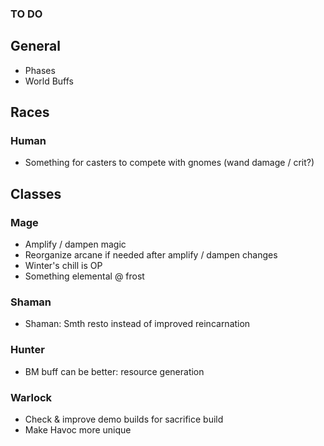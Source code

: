### TO DO

## General
- Phases
- World Buffs

## Races
### Human
- Something for casters to compete with gnomes (wand damage / crit?)

## Classes
### Mage
- Amplify / dampen magic
- Reorganize arcane if needed after amplify / dampen changes
- Winter's chill is OP
- Something elemental @ frost

### Shaman
- Shaman: Smth resto instead of improved reincarnation

### Hunter
- BM buff can be better: resource generation

### Warlock
- Check & improve demo builds for sacrifice build
- Make Havoc more unique
